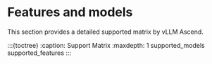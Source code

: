 # Features and models

This section provides a detailed supported matrix by vLLM Ascend.

:::{toctree}
:caption: Support Matrix
:maxdepth: 1
supported_models
supported_features
:::
